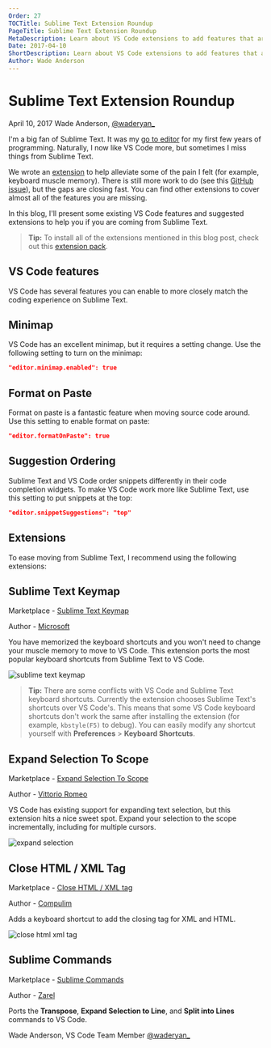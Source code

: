 ```yaml
---
Order: 27
TOCTitle: Sublime Text Extension Roundup
PageTitle: Sublime Text Extension Roundup
MetaDescription: Learn about VS Code extensions to add features that are missing from Sublime Text.
Date: 2017-04-10
ShortDescription: Learn about VS Code extensions to add features that are missing from Sublime Text.
Author: Wade Anderson
---
```

# Sublime Text Extension Roundup

April 10, 2017 Wade Anderson, [@waderyan_](https://twitter.com/waderyan_)

I'm a big fan of Sublime Text. It was my [go to editor](https://www.youtube.com/watch?v=OnkYnm-WiVo&t=15s) for my first few years of programming. Naturally, I now like VS Code more, but sometimes I miss things from Sublime Text.

We wrote an [extension](https://marketplace.visualstudio.com/items?itemName=ms-vscode.sublime-keybindings) to help alleviate some of the pain I felt (for example, keyboard muscle memory). There is still more work to do (see this [GitHub issue](https://github.com/microsoft/vscode/issues/3776)), but the gaps are closing fast. You can find other extensions to cover almost all of the features you are missing.

In this blog, I'll present some existing VS Code features and suggested extensions to help you if you are coming from Sublime Text.

>**Tip:** To install all of the extensions mentioned in this blog post, check out this [extension pack](https://marketplace.visualstudio.com/items?itemName=waderyan.sublime-text-pack).

## VS Code features

VS Code has several features you can enable to more closely match the coding experience on Sublime Text.

## Minimap

VS Code has an excellent minimap, but it requires a setting change. Use the following setting to turn on the minimap:

```json
"editor.minimap.enabled": true
```

## Format on Paste

Format on paste is a fantastic feature when moving source code around. Use this setting to enable format on paste:

```json
"editor.formatOnPaste": true
```

## Suggestion Ordering

Sublime Text and VS Code order snippets differently in their code completion widgets. To make VS Code work more like Sublime Text, use this setting to put snippets at the top:

```json
"editor.snippetSuggestions": "top"
```

## Extensions

To ease moving from Sublime Text, I recommend using the following extensions:

## Sublime Text Keymap

Marketplace - [Sublime Text Keymap](https://marketplace.visualstudio.com/items?itemName=ms-vscode.sublime-keybindings)

Author - [Microsoft](https://marketplace.visualstudio.com/search?term=publisher%3A%22Microsoft%22&target=VSCode)

You have memorized the keyboard shortcuts and you won't need to change your muscle memory to move to VS Code. This extension ports the most popular keyboard shortcuts from Sublime Text to VS Code.

![sublime text keymap](sublime_text_keymap.png)

> **Tip:** There are some conflicts with VS Code and Sublime Text keyboard shortcuts. Currently the extension chooses Sublime Text's shortcuts over VS Code's. This means that some VS Code keyboard shortcuts don't work the same after installing the extension (for example, `kbstyle(F5)` to debug). You can easily modify any shortcut yourself with **Preferences** > **Keyboard Shortcuts**.

## Expand Selection To Scope

Marketplace - [Expand Selection To Scope](https://marketplace.visualstudio.com/items?itemName=vittorioromeo.expand-selection-to-scope)

Author - [Vittorio Romeo](https://marketplace.visualstudio.com/search?term=publisher%3A%22Vittorio%20Romeo%22&target=VSCode)

VS Code has existing support for expanding text selection, but this extension hits a nice sweet spot. Expand your selection to the scope incrementally, including for multiple cursors.

![expand selection](expand_selection.gif)

## Close HTML / XML Tag

Marketplace - [Close HTML / XML tag](https://marketplace.visualstudio.com/items?itemName=Compulim.compulim-vscode-closetag)

Author - [Compulim](https://marketplace.visualstudio.com/search?term=publisher%3A%22Compulim%22&target=VSCode)

Adds a keyboard shortcut to add the closing tag for XML and HTML.

![close html xml tag](close_html_xml_tag.gif)

## Sublime Commands

Marketplace - [Sublime Commands](https://marketplace.visualstudio.com/items?itemName=Zarel.sublime-commands)

Author - [Zarel](https://marketplace.visualstudio.com/search?term=publisher%3A%22Zarel%22&target=VSCode)

Ports the **Transpose**, **Expand Selection to Line**, and **Split into Lines** commands to VS Code.

Wade Anderson, VS Code Team Member
[@waderyan_](https://twitter.com/waderyan_)
